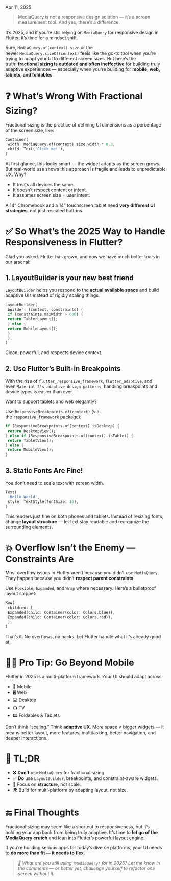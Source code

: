 # 



Apr 11, 2025

> MediaQuery is not a responsive design solution — it’s a screen measurement tool. And yes, there’s a difference.



It’s 2025, and if you’re still relying on `MediaQuery` for responsive design in Flutter, it’s time for a mindset shift.

Sure, `MediaQuery.of(context).size` or the newer `MediaQuery.sizeOf(context)` feels like the go-to tool when you’re trying to adapt your UI to different screen sizes. But here’s the truth: **fractional sizing is outdated and often ineffective** for building truly adaptive experiences — especially when you're building for **mobile, web, tablets, and foldables**.

# ❓ What’s Wrong With Fractional Sizing?

Fractional sizing is the practice of defining UI dimensions as a percentage of the screen size, like:

```dart
Container(  
 width: MediaQuery.of(context).size.width * 0.3,  
 child: Text('Click me!'),  
)
```

At first glance, this looks smart — the widget adapts as the screen grows. But real-world use shows this approach is fragile and leads to unpredictable UX. Why?

- It treats all devices the same.
- It doesn’t respect content or intent.
- It assumes screen size = user intent.

A 14” Chromebook and a 14” touchscreen tablet need **very different UI strategies**, not just rescaled buttons.

# ✅ So What’s the 2025 Way to Handle Responsiveness in Flutter?

Glad you asked. Flutter has grown, and now we have much better tools in our arsenal:

## 1. LayoutBuilder is your new best friend

`LayoutBuilder` helps you respond to the **actual available space** and build adaptive UIs instead of rigidly scaling things.

```dart
LayoutBuilder(  
 builder: (context, constraints) {  
 if (constraints.maxWidth > 600) {  
 return TabletLayout();  
 } else {  
 return MobileLayout();  
 }  
 },  
)
```

Clean, powerful, and respects device context.

## 2. Use Flutter’s Built-in Breakpoints

With the rise of `flutter_responsive_framework`, `flutter_adaptive`, and even `Material 3’s adaptive design patterns`, handling breakpoints and device types is easier than ever.

Want to support tablets and web elegantly?

Use `ResponsiveBreakpoints.of(context)` (via the `responsive_framework` package):

```dart
if (ResponsiveBreakpoints.of(context).isDesktop) {  
 return DesktopView();  
} else if (ResponsiveBreakpoints.of(context).isTablet) {  
 return TabletView();  
} else {  
 return MobileView();  
}
```

## 3. Static Fonts Are Fine!

You don’t need to scale text with screen width.

```dart
Text(  
 'Hello World',  
 style: TextStyle(fontSize: 16),  
)
```

This renders just fine on both phones and tablets. Instead of resizing fonts, change **layout structure** — let text stay readable and reorganize the surrounding elements.

# 💥 Overflow Isn’t the Enemy — Constraints Are

Most overflow issues in Flutter aren’t because you didn’t use `MediaQuery`. They happen because you didn’t **respect parent constraints**.

Use `Flexible`, `Expanded`, and `Wrap` where necessary. Here’s a bulletproof layout snippet:

```dart
Row(  
 children: [  
 Expanded(child: Container(color: Colors.blue)),  
 Expanded(child: Container(color: Colors.red)),  
 ],  
)
```

That’s it. No overflows, no hacks. Let Flutter handle what it’s already good at.

# 🤹‍♂️ Pro Tip: Go Beyond Mobile

Flutter in 2025 is a multi-platform framework. Your UI should adapt across:

- 📱 Mobile
- 🖥 Web
- 💻 Desktop
- 📺 TV
- 📟 Foldables & Tablets

Don’t think “scaling.” Think **adaptive UX**. More space ≠ bigger widgets — it means better layout, more features, multitasking, better navigation, and deeper interactions.

# 🧠 TL;DR

- ❌ **Don’t** use `MediaQuery` for fractional sizing.
- ✅ **Do** use `LayoutBuilder`, breakpoints, and constraint-aware widgets.
- 🧱 Focus on **structure**, not scale.
- 🌍 Build for multi-platform by adapting layout, not size.

# 🔚 Final Thoughts

Fractional sizing may seem like a shortcut to responsiveness, but it’s holding your app back from being truly adaptive. It’s time to **let go of the MediaQuery crutch** and lean into Flutter’s powerful layout engine.

If you’re building serious apps for today’s diverse platforms, your UI needs to **do more than fit — it needs to flex**.

> *🚀 What are you still using* `*MediaQuery*` *for in 2025? Let me know in the comments — or better yet, challenge yourself to refactor one screen without it.*
